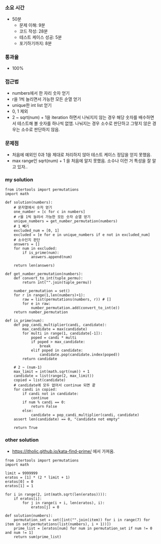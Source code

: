 ### 소요 시간
- 50분
    - 문제 이해: 9분
    - 코드 작성: 28분
    - 테스트 케이스 성공: 5분
    - 포기하기까지: 8분

### 통과율
- 100%

### 접근법
- numbers에서 한 자리 숫자 얻기
- r을 1씩 늘리면서 가능한 모든 순열 얻기
- unique한 int list 얻기
- 0, 1 제외
- 2 ~ sqrt(num) + 1을 iteration 하면서 나눠지지 않는 경우 해당 숫자를 배수하면서 테스트해 볼 숫자를 하나씩 없앰. 나눠지는 경우 소수로 판단하고 그렇지 않은 경우는 소수로 판단하지 않음.

### 문제점
- 처음에 예외인 0과 1을 제대로 처리하지 않아 테스트 케이스 정답을 얻지 못했음.
- max range인 sqrt(num) + 1 을 처음에 알지 못했음. 소수나 이런 거 특성을 잘 알고 있자..

### my solution
```
from itertools import permutations
import math

def solution(numbers):
    # 문자열에서 숫자 얻기
    one_number = [c for c in numbers]
    # r을 1씩 늘려서 가능한 모든 숫자 순열 얻기
    unique_numbers = get_number_permutation(numbers)
    # 1 빼기
    excluded_num = [0, 1]
    excluded = [e for e in unique_numbers if e not in excluded_num]
    # 소수인지 판단
    answers = []
    for num in excluded:
        if is_prime(num):
            answers.append(num)
    
    return len(answers)
            
def get_number_permutation(numbers):
    def convert_to_int(tuple_permu):
        return int("".join(tuple_permu))
    
    number_permutation = set()
    for r in range(1,len(numbers)+1):
        raw = list(permutations(numbers, r)) # []
        for e in raw:
            number_permutation.add(convert_to_int(e))
    return number_permutation

def is_prime(num):
    def pop_candi_multiplier(candi, candidate):
        max_candidate = max(candidate)
        for multi in range(1, candidate[-1]):
            poped = candi * multi
            if poped > max_candidate:
                break
            elif poped in candidate:
                candidate.pop(candidate.index(poped))
        return candidate
    
    # 2 ~ (num-1)
    max_limit = int(math.sqrt(num)) + 1
    candidate = list(range(2, max_limit))
    copied = list(candidate)
    # candidate에 모두 없어서 continue 되면 끝
    for candi in copied:
        if candi not in candidate:
            continue
        if num % candi == 0:
            return False
        else:
            candidate = pop_candi_multiplier(candi, candidate)
    assert len(candidate) == 0, "candidate not empty"
    
    return True
```

### other solution
- https://itholic.github.io/kata-find-prime/ 에서 가져옴.
```
from itertools import permutations
import math

limit = 9999999
eratos = [1] * (2 * limit + 1)
eratos[0] = 0
eratos[1] = 1

for i in range(2, int(math.sqrt(len(eratos)))):
    if eratos[i]:
        for j in range(i + i, len(eratos), i):
            eratos[j] = 0

def solution(numbers):
    permutation_set = set([int("".join(item)) for i in range(7) for item in set(permutations(list(numbers), i + 1))])
    prime_list = [eratos[num] for num in permutation_set if num != 0 and num != 1]
    return sum(prime_list)
```